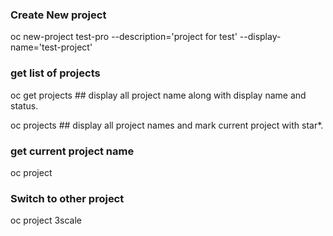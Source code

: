 
### Create New project

oc new-project test-pro --description='project for test' --display-name='test-project'

### get list of projects

oc get projects   ## display all project name along with display name and status.

oc projects   ## display all project names and mark current project with star*.

### get current project name

oc project

### Switch to other project

oc project 3scale

